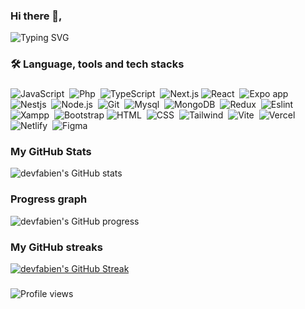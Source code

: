 ### Hi there 👋,
 ![Typing SVG](https://readme-typing-svg.herokuapp.com/?size=28&weight=800&width=900&color=1B7DF7&lines=MEET+Developer+Fabien+Ishimwe(devfabien);)
<h3>🛠 Language, tools and tech stacks</h3>

###

<div>

  
![JavaScript](https://img.shields.io/badge/-JavaScript-05122A?style=flat&logo=javascript)&nbsp;
![Php](https://img.shields.io/badge/-PHP-05122A?style=flat&logo=php)&nbsp;
![TypeScript](https://img.shields.io/badge/-TypeScript-05122A?style=flat&logo=typescript)&nbsp;
![Next.js](https://img.shields.io/badge/-Nextjs-05122A?style=flat&logo=next.js)
![React](https://img.shields.io/badge/-React-05122A?style=flat&logo=react)&nbsp;
![Expo app](https://img.shields.io/badge/-Expo_app-05122A?style=flat&logo=expo)&nbsp;
![Nestjs](https://img.shields.io/badge/-Nestjs-05122A?style=flat&logo=nestjs&logoColor=red)&nbsp;
![Node.js](https://img.shields.io/badge/-Node.js-05122A?style=flat&logo=node.js)&nbsp;
![Git](https://img.shields.io/badge/-Git-05122A?style=flat&logo=git)&nbsp;
![Mysql](https://img.shields.io/badge/-Mysql-05122A?style=flat&logo=mysql)&nbsp;
![MongoDB](https://img.shields.io/badge/-MongoDB-05122A?style=flat&logo=mongodb)&nbsp;
![Redux](https://img.shields.io/badge/-Redux-05122A?style=flat&logo=redux&logoColor=563D7C)&nbsp;
![Eslint](https://img.shields.io/badge/-Eslint-05122A?style=flat&logo=eslint&logoColor=563D7C)&nbsp;
![Xampp](https://img.shields.io/badge/-xampp-05122A?style=flat&logo=xampp)&nbsp;
![Bootstrap](https://img.shields.io/badge/-Bootstrap-05122A?style=flat&logo=bootstrap)
![HTML](https://img.shields.io/badge/-HTML-05122A?style=flat&logo=HTML5)&nbsp;
![CSS](https://img.shields.io/badge/-CSS-05122A?style=flat&logo=CSS3&logoColor=1572B6)&nbsp;
![Tailwind](https://img.shields.io/badge/-Tailwind-05122A?style=flat&logo=tailwindcss)&nbsp;
![Vite](https://img.shields.io/badge/-Vite-05122A?style=flat&logo=vite)&nbsp;
![Vercel](https://img.shields.io/badge/-Vercel-05122A?style=flat&logo=vercel)&nbsp;
![Netlify](https://img.shields.io/badge/-Netlify-05122A?style=flat&logo=netlify)&nbsp;
![Figma](https://img.shields.io/badge/-Figma-05122A?style=flat&logo=figma)&nbsp;

</div>



###
<h3>My GitHub Stats </h3>

![devfabien's GitHub stats](https://github-readme-stats.vercel.app/api?username=devfabien&theme=algolia&show_icons=true&show=reviews,prs_merged,prs_merged_percentage&hide_border=true&&rank_icon=github)

###
<h3>Progress graph</h3>

![devfabien's GitHub progress](https://github-profile-summary-cards.vercel.app/api/cards/profile-details?username=devfabien&theme=algolia&hide_border=true)

###
<h3>My GitHub streaks</h3>

[![devfabien's GitHub Streak](https://streak-stats.demolab.com/?user=devfabien&theme=algolia&hide_border=true)](https://git.io/streak-stats)

###
![Profile views](https://visitcount.itsvg.in/api?id=devfabien&views&icon=0&color=0)



<!--
**devfabien/devfabien** is a ✨ _special_ ✨ repository because its `README.md` (this file) appears on your GitHub profile.

Here are some ideas to get you started:

- 🔭 I’m currently working on ...
- 🌱 I’m currently learning ...
- 👯 I’m looking to collaborate on ...
- 🤔 I’m looking for help with ...
- 💬 Ask me about ...
- 📫 How to reach me: ...
- 😄 Pronouns: ...
- ⚡ Fun fact: ...
-->
